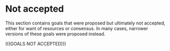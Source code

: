 # Not accepted

This section contains goals that were proposed but ultimately not accepted, either for want of resources or consensus. In many cases, narrower versions of these goals were proposed instead.

(((GOALS NOT ACCEPTED)))